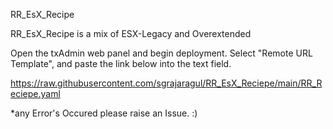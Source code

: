 RR_EsX_Recipe

RR_EsX_Recipe is a mix of ESX-Legacy and Overextended


Open the txAdmin web panel and begin deployment.
Select "Remote URL Template", and paste the link below into the text field.

https://raw.githubusercontent.com/sgrajaragul/RR_EsX_Reciepe/main/RR_Reciepe.yaml


*any Error's Occured please raise an Issue. :)
